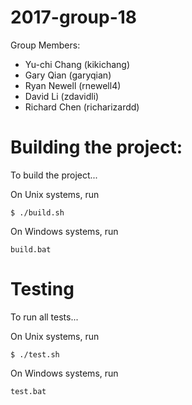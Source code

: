 # 2017-group-18

Group Members:

* Yu-chi Chang (kikichang)
* Gary Qian (garyqian)
* Ryan Newell (rnewell4)
* David Li (zdavidli)
* Richard Chen (richarizardd)


# Building the project:

To build the project...

On Unix systems, run

```shell
$ ./build.sh
```

On Windows systems, run

```shell
build.bat
```


# Testing

To run all tests...

On Unix systems, run

```shell
$ ./test.sh
```

On Windows systems, run

```shell
test.bat
```